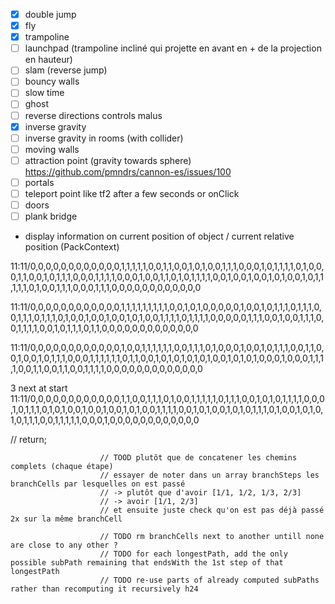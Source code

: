-   [x] double jump
-   [x] fly
-   [x] trampoline
-   [ ] launchpad (trampoline incliné qui projette en avant en + de la projection en hauteur)
-   [ ] slam (reverse jump)
-   [ ] bouncy walls
-   [ ] slow time
-   [ ] ghost
-   [ ] reverse directions controls malus
-   [x] inverse gravity
-   [ ] inverse gravity in rooms (with collider)
-   [ ] moving walls
-   [ ] attraction point (gravity towards sphere) https://github.com/pmndrs/cannon-es/issues/100
-   [ ] portals
-   [ ] teleport point like tf2 after a few seconds or onClick
-   [ ] doors
-   [ ] plank bridge

-   display information on current position of object / current relative position (PackContext)

11:11/0,0,0,0,0,0,0,0,0,0,0,0,1,1,1,1,1,0,0,1,1,0,0,1,0,1,0,0,1,1,1,0,0,0,1,0,1,1,1,1,0,1,0,0,0,1,1,0,0,1,0,1,1,1,0,0,0,1,1,1,1,0,0,0,1,0,0,1,1,0,1,0,1,1,1,1,0,0,1,0,0,1,0,0,1,0,1,0,0,1,0,1,1,1,1,1,0,1,0,0,1,1,1,0,0,0,1,1,1,0,0,0,0,0,0,0,0,0,0,0,0

11:11/0,0,0,0,0,0,0,0,0,0,0,0,1,1,1,1,1,1,1,1,1,0,0,1,0,1,0,0,0,0,0,1,0,0,1,0,1,1,1,0,1,1,1,0,0,1,1,1,0,1,1,1,0,1,0,0,1,0,0,1,0,0,1,0,1,0,0,1,1,1,1,0,1,1,1,1,0,0,0,0,0,1,1,1,0,0,1,0,0,1,1,1,0,0,1,1,1,1,0,0,1,0,1,1,1,0,1,1,0,0,0,0,0,0,0,0,0,0,0,0,0

11:11/0,0,0,0,0,0,0,0,0,0,0,0,1,0,0,1,1,1,1,1,1,0,0,1,1,1,0,1,0,0,0,1,0,0,1,0,1,1,1,0,0,1,1,0,0,1,0,0,1,0,1,1,1,0,0,0,1,1,1,1,1,1,0,1,1,0,0,1,0,1,0,1,0,1,0,1,0,0,1,0,1,0,1,0,0,0,1,0,0,0,1,1,1,1,0,0,1,1,0,0,1,1,0,0,1,1,1,1,0,0,0,0,0,0,0,0,0,0,0,0,0

3 next at start
11:11/0,0,0,0,0,0,0,0,0,0,0,0,1,1,0,0,1,1,1,0,1,0,0,1,1,1,1,1,0,1,1,1,0,0,1,0,1,0,1,1,1,1,0,0,0,1,0,1,1,1,0,1,0,1,0,0,1,0,0,1,0,0,1,0,1,0,0,1,1,1,1,0,0,1,0,1,0,0,1,0,1,0,1,1,1,0,1,0,0,1,0,1,0,1,0,1,1,1,0,0,1,1,1,1,1,0,0,0,1,0,0,0,0,0,0,0,0,0,0,0,0

// return;

                        // TOOD plutôt que de concatener les chemins complets (chaque étape)
                        // essayer de noter dans un array branchSteps les branchCells par lesquelles on est passé
                        // -> plutôt que d'avoir [1/1, 1/2, 1/3, 2/3]
                        // -> avoir [1/1, 2/3]
                        // et ensuite juste check qu'on est pas déjà passé 2x sur la même branchCell

                        // TODO rm branchCells next to another untill none are close to any other ?
                        // TODO for each longestPath, add the only possible subPath remaining that endsWith the 1st step of that longestPath
                        // TODO re-use parts of already computed subPaths rather than recomputing it recursively h24

